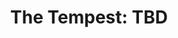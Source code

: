 ---
title: "The Tempest: TBD"
description: "This is a short description of the page"
url: /Shows/2020-the-tempest
complete: false
---